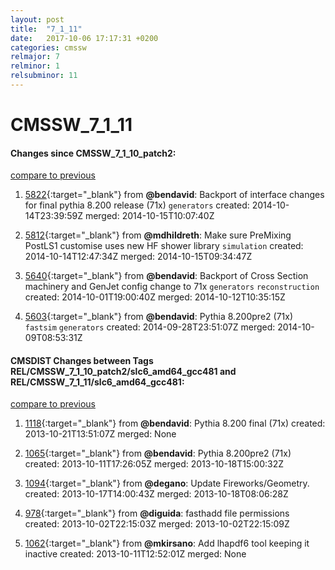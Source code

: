 ```yaml
---
layout: post
title:  "7_1_11"
date:   2017-10-06 17:17:31 +0200
categories: cmssw
relmajor: 7
relminor: 1
relsubminor: 11
---
```


# CMSSW_7_1_11
#### Changes since CMSSW_7_1_10_patch2:

[compare to previous](https://github.com/cms-sw/cmssw/compare/CMSSW_7_1_10_patch2...CMSSW_7_1_11)



1. [5822](http://github.com/cms-sw/cmssw/pull/5822){:target="_blank"}  from **@bendavid**: Backport of interface changes for final pythia 8.200 release (71x)  `generators`  created: 2014-10-14T23:39:59Z merged: 2014-10-15T10:07:40Z

1. [5812](http://github.com/cms-sw/cmssw/pull/5812){:target="_blank"}  from **@mdhildreth**: Make sure PreMixing PostLS1 customise uses new HF shower library `simulation`  created: 2014-10-14T12:47:34Z merged: 2014-10-15T09:34:47Z

1. [5640](http://github.com/cms-sw/cmssw/pull/5640){:target="_blank"}  from **@bendavid**: Backport of Cross Section machinery and GenJet config change to 71x `generators`  `reconstruction`  created: 2014-10-01T19:00:40Z merged: 2014-10-12T10:35:15Z

1. [5603](http://github.com/cms-sw/cmssw/pull/5603){:target="_blank"}  from **@bendavid**: Pythia 8.200pre2 (71x) `fastsim`  `generators`  created: 2014-09-28T23:51:07Z merged: 2014-10-09T08:53:31Z

#### CMSDIST Changes between Tags REL/CMSSW_7_1_10_patch2/slc6_amd64_gcc481 and REL/CMSSW_7_1_11/slc6_amd64_gcc481:

[compare to previous](https://github.com/cms-sw/cmsdist/compare/REL/CMSSW_7_1_10_patch2/slc6_amd64_gcc481...REL/CMSSW_7_1_11/slc6_amd64_gcc481)



1. [1118](http://github.com/cms-sw/cmssw/pull/1118){:target="_blank"}  from **@bendavid**: Pythia 8.200 final (71x) created: 2013-10-21T13:51:07Z merged: None

1. [1065](http://github.com/cms-sw/cmssw/pull/1065){:target="_blank"}  from **@bendavid**: Pythia 8.200pre2 (71x) created: 2013-10-11T17:26:05Z merged: 2013-10-18T15:00:32Z

1. [1094](http://github.com/cms-sw/cmssw/pull/1094){:target="_blank"}  from **@degano**: Update Fireworks/Geometry. created: 2013-10-17T14:00:43Z merged: 2013-10-18T08:06:28Z

1. [978](http://github.com/cms-sw/cmssw/pull/978){:target="_blank"}  from **@diguida**: fasthadd file permissions created: 2013-10-02T22:15:03Z merged: 2013-10-02T22:15:09Z

1. [1062](http://github.com/cms-sw/cmssw/pull/1062){:target="_blank"}  from **@mkirsano**: Add lhapdf6 tool keeping it inactive created: 2013-10-11T12:52:01Z merged: None
